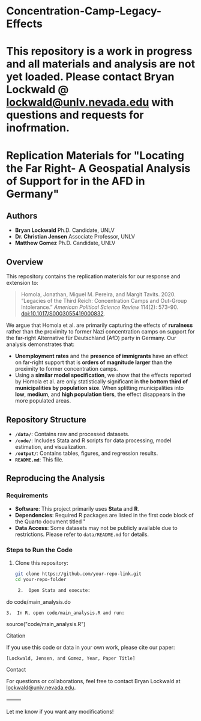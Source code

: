 # Concentration-Camp-Legacy-Effects

# This repository is a work in progress and all materials and analysis are not yet loaded.  Please contact Bryan Lockwald @ lockwald@unlv.nevada.edu with questions and requests for inofrmation.

# Replication Materials for "Locating the Far Right- A Geospatial Analysis of Support for in the AFD in Germany"

## Authors
- **Bryan Lockwald**
  Ph.D. Candidate, UNLV 
- **Dr. Christian Jensen**
  Associate Professor, UNLV
- **Matthew Gomez**
  Ph.D. Candidate, UNLV

## Overview
This repository contains the replication materials for our response and extension to:

> Homola, Jonathan, Miguel M. Pereira, and Margit Tavits. 2020. “Legacies of the Third Reich: Concentration Camps and Out-Group Intolerance.” *American Political Science Review* 114(2): 573–90. [doi:10.1017/S0003055419000832](https://doi.org/10.1017/S0003055419000832).

We argue that Homola et al. are primarily capturing the effects of **ruralness** rather than the proximity to former Nazi concentration camps on support for the far-right Alternative für Deutschland (AfD) party in Germany. Our analysis demonstrates that:

- **Unemployment rates** and the **presence of immigrants** have an effect on far-right support that is **orders of magnitude larger** than the proximity to former concentration camps.
- Using a **similar model specification**, we show that the effects reported by Homola et al. are only statistically significant in **the bottom third of municipalities by population size**. When splitting municipalities into **low**, **medium**, and **high population tiers**, the effect disappears in the more populated areas.

## Repository Structure
- **`/data/`**: Contains raw and processed datasets.
- **`/code/`**: Includes Stata and R scripts for data processing, model estimation, and visualization.
- **`/output/`**: Contains tables, figures, and regression results.
- **`README.md`**: This file.

## Reproducing the Analysis
### Requirements
- **Software**: This project primarily uses **Stata** and **R**.
- **Dependencies**: Required R packages are listed in the first code block of the Quarto document titled "
- **Data Access**: Some datasets may not be publicly available due to restrictions. Please refer to `data/README.md` for details.

### Steps to Run the Code
1. Clone this repository:  
   ```sh
   git clone https://github.com/your-repo-link.git
   cd your-repo-folder

	2.	Open Stata and execute:

do code/main_analysis.do


	3.	In R, open code/main_analysis.R and run:

source("code/main_analysis.R")



Citation

If you use this code or data in your own work, please cite our paper:

	[Lockwald, Jensen, and Gomez, Year, Paper Title]

Contact

For questions or collaborations, feel free to contact Bryan Lockwald at lockwald@unlv.nevada.edu.

⸻

Let me know if you want any modifications!
